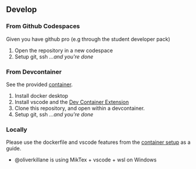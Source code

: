 ## Develop

### From Github Codespaces
Given you have github pro (e.g through the student developer pack)
1. Open the repository in a new codespace 
2. Setup git, ssh *...and you're done* 

### From Devcontainer
See the provided [container](../.devcontainer).
1. Install docker desktop
2. Install vscode and the [Dev Container Extension](vscode:extension/ms-vscode-remote.remote-containers)
3. Clone this repository, and open within a devcontainer.
4. Setup git, ssh *...and you're done*

### Locally
Please use the dockerfile and vscode features from the [container setup](../.devcontainer) as a guide.
- @oliverkillane is using MikTex + vscode + wsl on Windows
